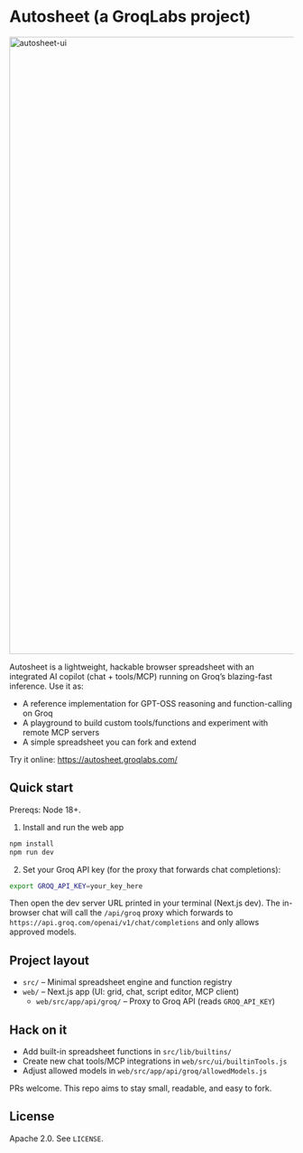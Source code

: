 # Autosheet (a GroqLabs project)

<img width="1984" height="1093" alt="autosheet-ui" src="https://github.com/user-attachments/assets/2e8e6e8e-c2bc-4127-8055-2f5a75fff3bb" />


Autosheet is a lightweight, hackable browser spreadsheet with an integrated AI copilot (chat + tools/MCP) running on Groq’s blazing-fast inference. Use it as:

- A reference implementation for GPT-OSS reasoning and function-calling on Groq
- A playground to build custom tools/functions and experiment with remote MCP servers
- A simple spreadsheet you can fork and extend

Try it online: https://autosheet.groqlabs.com/

## Quick start

Prereqs: Node 18+.

1) Install and run the web app

```bash
npm install
npm run dev
```

2) Set your Groq API key (for the proxy that forwards chat completions):

```bash
export GROQ_API_KEY=your_key_here
```

Then open the dev server URL printed in your terminal (Next.js dev). The in-browser chat will call the `/api/groq` proxy which forwards to `https://api.groq.com/openai/v1/chat/completions` and only allows approved models.

## Project layout

- `src/` – Minimal spreadsheet engine and function registry
- `web/` – Next.js app (UI: grid, chat, script editor, MCP client)
  - `web/src/app/api/groq/` – Proxy to Groq API (reads `GROQ_API_KEY`)

## Hack on it

- Add built-in spreadsheet functions in `src/lib/builtins/`
- Create new chat tools/MCP integrations in `web/src/ui/builtinTools.js`
- Adjust allowed models in `web/src/app/api/groq/allowedModels.js`

PRs welcome. This repo aims to stay small, readable, and easy to fork.

## License

Apache 2.0. See `LICENSE`.
